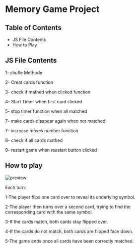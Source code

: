 # Memory Game Project

## Table of Contents

* JS File Contents
* How to Play

## JS File Contents

1- shufle Methode

2- Creat cards function

3- check if mathed when clicked function

4- Start Timer when first card clicked

5- stop timer function when all matched

7- make cards disapear again when not matched

7- increase moves number function

8- check if all cards mathed 

9- restart game when reastart button clicked



## How to play

![preview](https://image.ibb.co/k0VfPH/Capturaaaaaaae.png) 

Each turn:

1-The player flips one card over to reveal its underlying symbol.

2-The player then turns over a second card, trying to find the corresponding card with the same symbol.

3-If the cards match, both cards stay flipped over.

4-If the cards do not match, both cards are flipped face down.

5-The game ends once all cards have been correctly matched.


